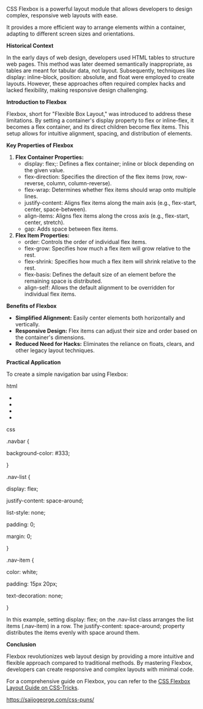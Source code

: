 CSS Flexbox is a powerful layout module that allows developers to design complex, responsive web layouts with ease. 

It provides a more efficient way to arrange elements within a container, adapting to different screen sizes and orientations.

**Historical Context**

In the early days of web design, developers used HTML tables to structure web pages. This method was later deemed semantically inappropriate, as tables are meant for tabular data, not layout. Subsequently, techniques like display: inline-block, position: absolute, and float were employed to create layouts. However, these approaches often required complex hacks and lacked flexibility, making responsive design challenging.

**Introduction to Flexbox**

Flexbox, short for "Flexible Box Layout," was introduced to address these limitations. By setting a container's display property to flex or inline-flex, it becomes a flex container, and its direct children become flex items. This setup allows for intuitive alignment, spacing, and distribution of elements.

**Key Properties of Flexbox**

1. **Flex Container Properties:**
    - display: flex;: Defines a flex container; inline or block depending on the given value.
    - flex-direction: Specifies the direction of the flex items (row, row-reverse, column, column-reverse).
    - flex-wrap: Determines whether flex items should wrap onto multiple lines.
    - justify-content: Aligns flex items along the main axis (e.g., flex-start, center, space-between).
    - align-items: Aligns flex items along the cross axis (e.g., flex-start, center, stretch).
    - gap: Adds space between flex items.
2. **Flex Item Properties:**
    - order: Controls the order of individual flex items.
    - flex-grow: Specifies how much a flex item will grow relative to the rest.
    - flex-shrink: Specifies how much a flex item will shrink relative to the rest.
    - flex-basis: Defines the default size of an element before the remaining space is distributed.
    - align-self: Allows the default alignment to be overridden for individual flex items.

**Benefits of Flexbox**

- **Simplified Alignment:** Easily center elements both horizontally and vertically.
- **Responsive Design:** Flex items can adjust their size and order based on the container's dimensions.
- **Reduced Need for Hacks:** Eliminates the reliance on floats, clears, and other legacy layout techniques.

**Practical Application**

To create a simple navigation bar using Flexbox:

html


<nav class="navbar">

<ul class="nav-list">

<li class="nav-item"></li>

<li class="nav-item"></li>

<li class="nav-item"></li>

<li class="nav-item"></li>

</ul>

</nav>

css


.navbar {

background-color: #333;

}

.nav-list {

display: flex;

justify-content: space-around;

list-style: none;

padding: 0;

margin: 0;

}

.nav-item {

color: white;

padding: 15px 20px;

text-decoration: none;

}

In this example, setting display: flex; on the .nav-list class arranges the list items (.nav-item) in a row. 
The justify-content: space-around; property distributes the items evenly with space around them.

**Conclusion**

Flexbox revolutionizes web layout design by providing a more intuitive and flexible approach compared to traditional methods. 
By mastering Flexbox, developers can create responsive and complex layouts with minimal code.

For a comprehensive guide on Flexbox, you can refer to the [CSS Flexbox Layout Guide on CSS-Tricks](https://css-tricks.com/snippets/css/a-guide-to-flexbox/).

<https://saijogeorge.com/css-puns/>
